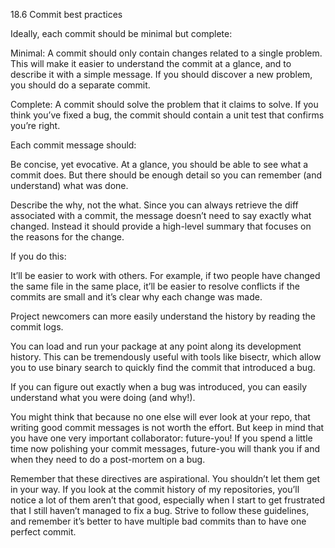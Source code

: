 18.6 Commit best practices

Ideally, each commit should be minimal but complete:

Minimal: A commit should only contain changes related to a single problem. This will make it easier to understand the commit at a glance, and to describe it with a simple message. If you should discover a new problem, you should do a separate commit.

Complete: A commit should solve the problem that it claims to solve. If you think you’ve fixed a bug, the commit should contain a unit test that confirms you’re right.

Each commit message should:

Be concise, yet evocative. At a glance, you should be able to see what a commit does. But there should be enough detail so you can remember (and understand) what was done.

Describe the why, not the what. Since you can always retrieve the diff associated with a commit, the message doesn’t need to say exactly what changed. Instead it should provide a high-level summary that focuses on the reasons for the change.

If you do this:

It’ll be easier to work with others. For example, if two people have changed the same file in the same place, it’ll be easier to resolve conflicts if the commits are small and it’s clear why each change was made.

Project newcomers can more easily understand the history by reading the commit logs.

You can load and run your package at any point along its development history. This can be tremendously useful with tools like bisectr, which allow you to use binary search to quickly find the commit that introduced a bug.

If you can figure out exactly when a bug was introduced, you can easily understand what you were doing (and why!).

You might think that because no one else will ever look at your repo, that writing good commit messages is not worth the effort. But keep in mind that you have one very important collaborator: future-you! If you spend a little time now polishing your commit messages, future-you will thank you if and when they need to do a post-mortem on a bug.

Remember that these directives are aspirational. You shouldn’t let them get in your way. If you look at the commit history of my repositories, you’ll notice a lot of them aren’t that good, especially when I start to get frustrated that I still haven’t managed to fix a bug. Strive to follow these guidelines, and remember it’s better to have multiple bad commits than to have one perfect commit.
